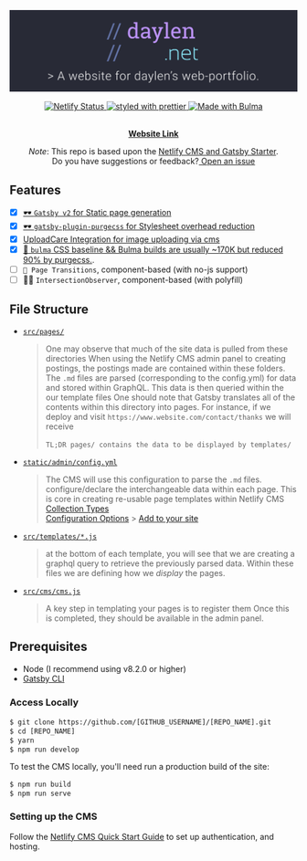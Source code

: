 <p align="center">
  <a href="https://daylen.net">
    <img
      src="/read/banner.svg"
      alt="daylen-web-banner"
      title="dn-banner"
    />
  </a>
</p>
<p align="center">
  <a href="https://app.netlify.com/sites/xenodochial-shaw-0343de/deploys">
    <img
      src="https://api.netlify.com/api/v1/badges/f14927b2-9b31-4c3f-8d71-2f15e9dd8652/deploy-status"
      alt="Netlify Status"
    />
  </a>
  <a href="https://github.com/prettier/prettier">
    <img
      src="https://img.shields.io/badge/styled_with-prettier-ff69b4.svg"
      alt="styled with prettier"
    />
  </a>
  <a href="https://bulma.io">
  <img src="https://bulma.io/images/made-with-bulma--dark.png" alt="Made with Bulma" width="128" height="24">
</a>
<p align="center">
  <br/>
<a href="https://daylen.net">
<strong>Website Link</strong>
</a>
</p>

</p>

<p align="center">
  <em>Note</em>: This repo is based upon the 
  <a href="https://github.com/netlify-templates/gatsby-starter-netlify-cms">Netlify CMS and Gatsby Starter</a>. <br/>
  Do you have suggestions or feedback?<a href="https://github.com/daylennguyen/RerunDaylennet/issues/new"> Open an issue</a>
</p>
  
## Features
- [X] [🕶 `Gatsby v2` for Static page generation](https://github.com/gatsbyjs/gatsby/projects/2) 
- [X] [🕶 `gatsby-plugin-purgecss` for Stylesheet overhead reduction](https://www.gatsbyjs.org/packages/gatsby-plugin-purgecss/)
- [X] [UploadCare Integration for image uploading via cms](https://github.com/gatsbyjs/gatsby/projects/2) 
- [X] [🍌 `bulma` CSS baseline && Bulma builds are usually ~170K but reduced 90% by purgecss.](https://bulma.io/). 
- [ ] `🤩 Page Transitions`, component-based (with no-js support)
- [ ] 👮‍♂️ `IntersectionObserver`, component-based (with polyfill)
  
## File Structure

- [`src/pages/`](src/pages/)

  > One may observe that much of the site data is pulled from these directories
  > When using the Netlify CMS admin panel to creating postings, the postings made are contained within these folders.  
  > The `.md` files are parsed (corresponding to the config.yml) for data and stored within GraphQL.
  > This data is then queried within the our template files
  > One should note that Gatsby translates all of the contents within this directory into pages.
  > For instance, if we deploy and visit `https://www.website.com/contact/thanks` we will receive
  >
  > `TL;DR pages/ contains the data to be displayed by templates/`

- [`static/admin/config.yml`](/static/admin/config.yml)

  > The CMS will use this configuration to parse the `.md` files.
  > configure/declare the interchangeable data within each page. This is core in creating re-usable page templates within Netlify CMS
  > [Collection Types](https://www.netlifycms.org/docs/collection-types/)  
  > [Configuration Options](https://www.netlifycms.org/docs/configuration-options/) > [Add to your site](https://www.netlifycms.org/docs/add-to-your-site/#collections)

- [`src/templates/*.js`](src/templates)

  > at the bottom of each template, you will see that we are creating a graphql query to retrieve the previously parsed data.
  > Within these files we are defining how we _display_ the pages.

- [`src/cms/cms.js`](src/cms/cms.js)
  > A key step in templating your pages is to register them
  > Once this is completed, they should be available in the admin panel.

## Prerequisites

- Node (I recommend using v8.2.0 or higher)
- [Gatsby CLI](https://www.gatsbyjs.org/docs/)

### Access Locally

```
$ git clone https://github.com/[GITHUB_USERNAME]/[REPO_NAME].git
$ cd [REPO_NAME]
$ yarn
$ npm run develop
```

To test the CMS locally, you'll need run a production build of the site:

```
$ npm run build
$ npm run serve
```

### Setting up the CMS

Follow the [Netlify CMS Quick Start Guide](https://www.netlifycms.org/docs/quick-start/#authentication) to set up authentication, and hosting.

